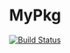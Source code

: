 # MyPkg

[![Build Status](https://github.com/bingyenufe/MyPkg.jl/actions/workflows/CI.yml/badge.svg?branch=master)](https://github.com/bingyenufe/MyPkg.jl/actions/workflows/CI.yml?query=branch%3Amaster)
